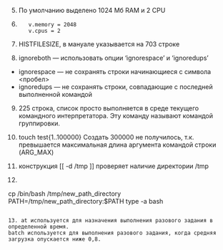 5. По умолчанию выделено 1024 Мб RAM и 2 CPU

6. ```config.vm.provider "virtualbox" do |v|
	  v.memory = 2048
	  v.cpus = 2
	  ```
7. HISTFILESIZE, в мануале указывается на 703 строке

8. ignoreboth — использовать опции ‘ignorespace’ и ‘ignoredups’
* ignorespace — не сохранять строки начинающиеся с символа <пробел>
* ignoredups — не сохранять строки, совпадающие с последней выполненной командой

9. 225 строка, список просто выполняется в среде текущего командного интерпретатора. Эту команду называют командой группировки.

10. touch test{1..100000}
Создать 300000 не получилось, т.к. превышается максимальная длина аргумента командой строки (ARG_MAX)

11. конструкция [[ -d /tmp ]] проверяет наличие директории /tmp

12. ```mkdir /tmp/new_path_directory/
cp /bin/bash /tmp/new_path_directory
PATH=/tmp/new_path_directory:$PATH
type -a bash
```

13. at используется для назначения выполнения разового задания в определенной время.
batch используется для выполнения разового задания, когда средняя загрузка опускается ниже 0,8.




